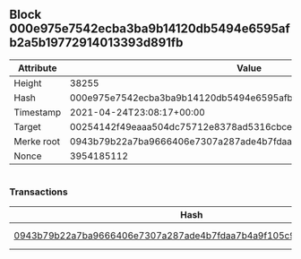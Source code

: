 ## Block 000e975e7542ecba3ba9b14120db5494e6595afb2a5b19772914013393d891fb

Attribute | Value
--- | ---
Height | 38255
Hash | 000e975e7542ecba3ba9b14120db5494e6595afb2a5b19772914013393d891fb
Timestamp | 2021-04-24T23:08:17+00:00
Target | 00254142f49eaaa504dc75712e8378ad5316cbcead634704b3734b6271167cc4
Merke root | 0943b79b22a7ba9666406e7307a287ade4b7fdaa7b4a9f105c9883c3d5c65546
Nonce | 3954185112

```

```

### Transactions

Hash | Amount
--- | ---
[0943b79b22a7ba9666406e7307a287ade4b7fdaa7b4a9f105c9883c3d5c65546](0943b79b22a7ba9666406e7307a287ade4b7fdaa7b4a9f105c9883c3d5c65546.md) | 10.00000000 SKEPTI 
